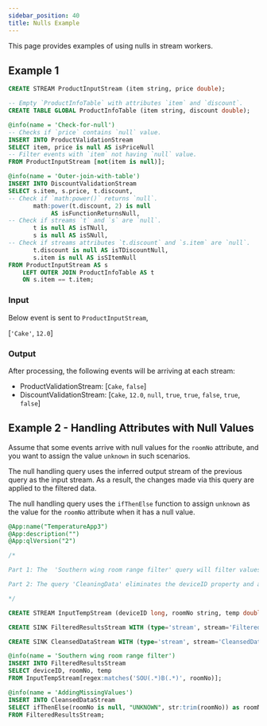 ```yaml
---
sidebar_position: 40
title: Nulls Example
---
```


This page provides examples of using nulls in stream workers.

## Example 1

```sql
CREATE STREAM ProductInputStream (item string, price double);

-- Empty `ProductInfoTable` with attributes `item` and `discount`.
CREATE TABLE GLOBAL ProductInfoTable (item string, discount double);

@info(name = 'Check-for-null')
-- Checks if `price` contains `null` value.
INSERT INTO ProductValidationStream
SELECT item, price is null AS isPriceNull
-- Filter events with `item` not having `null` value.
FROM ProductInputStream [not(item is null)];

@info(name = 'Outer-join-with-table')
INSERT INTO DiscountValidationStream
SELECT s.item, s.price, t.discount,
-- Check if `math:power()` returns `null`.
       math:power(t.discount, 2) is null
            AS isFunctionReturnsNull,
-- Check if streams `t` and `s` are `null`.
       t is null AS isTNull,
       s is null AS isSNull,
-- Check if streams attributes `t.discount` and `s.item` are `null`.
       t.discount is null AS isTDiscountNull,
       s.item is null AS isSItemNull
FROM ProductInputStream AS s
    LEFT OUTER JOIN ProductInfoTable AS t
    ON s.item == t.item;
```

### Input

Below event is sent to `ProductInputStream`,

[`'Cake'`, `12.0`]

### Output

After processing, the following events will be arriving at each stream:

- ProductValidationStream: [`Cake`, `false`]
- DiscountValidationStream: [`Cake`, `12.0`, `null`, `true`, `true`, `false`, `true`, `false`]

## Example 2 - Handling Attributes with Null Values

Assume that some events arrive with null values for the `roomNo` attribute, and you want to assign the value `unknown` in such scenarios.

The null handling query uses the inferred output stream of the previous query as the input stream. As a result, the changes made via this query are applied to the filtered data.

The null handling query uses the `ifThenElse` function to assign `unknown` as the value for the `roomNo` attribute when it has a null value.

```sql
@App:name("TemperatureApp3")
@App:description("")
@App:qlVersion("2")

/*

Part 1: The  'Southern wing room range filter' query will filter values using a regular expression. In this case, any roomNo starting with 'SOU' with some random characters plus a 'B' plus some random character will match the pattern, and the object that matches that expression will be sent to 'FilteredResultsStream'

Part 2: The query 'CleaningData' eliminates the deviceID property and any unnecessary white spaces

*/

CREATE STREAM InputTempStream (deviceID long, roomNo string, temp double);

CREATE SINK FilteredResultsStream WITH (type='stream', stream='FilteredResultsStream', map.type='json') (deviceID long, roomNo string, temp double);

CREATE SINK CleansedDataStream WITH (type='stream', stream='CleansedDataStream', map.type='json') (roomNo string, temp double);

@info(name = 'Southern wing room range filter')
INSERT INTO FilteredResultsStream
SELECT deviceID, roomNo, temp
FROM InputTempStream[regex:matches('SOU(.*)B(.*)', roomNo)];

@info(name = 'AddingMissingValues')
INSERT INTO CleansedDataStream
SELECT ifThenElse(roomNo is null, "UNKNOWN", str:trim(roomNo)) as roomNo, temp
FROM FilteredResultsStream;
```
